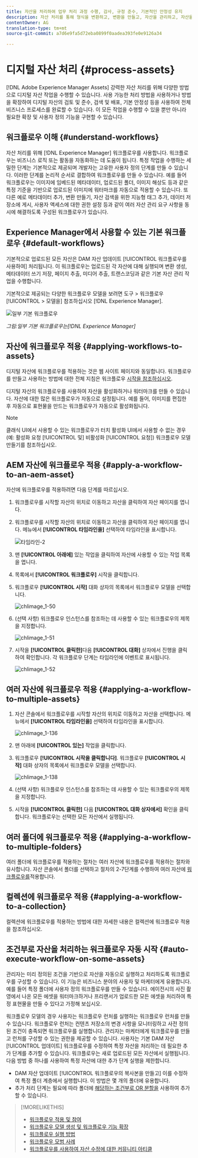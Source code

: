 ```yaml
---
title: 자산을 처리하여 업무 처리 과정 수행, 감사, 규정 준수, 기본적인 안정성 유지
description: 자산 처리를 통해 형식을 변환하고, 변환을 만들고, 자산을 관리하고, 자산을 확인하고, 워크플로우를 실행할 수 있습니다.
contentOwner: AG
translation-type: tm+mt
source-git-commit: a7d6e9fa5d72eba0899f0aadea393fe0e9126a34

---
```



# 디지털 자산 처리 {#process-assets}

[!DNL Adobe Experience Manager Assets] 강력한 자산 처리를 위해 다양한 방법으로 디지털 자산 작업을 수행할 수 있습니다. 사용 가능한 처리 방법을 사용하거나 방법을 확장하여 디지털 자산의 검토 및 준수, 검색 및 배포, 기본 안정성 등을 사용하여 전체 비즈니스 프로세스를 완료할 수 있습니다. 이 모든 작업을 수행할 수 있을 뿐만 아니라 필요한 확장 및 사용자 정의 기능을 구현할 수 있습니다.

## 워크플로우 이해 {#understand-workflows}

자산 처리를 위해 [!DNL Experience Manager] 워크플로우를 사용합니다. 워크플로우는 비즈니스 로직 또는 활동을 자동화하는 데 도움이 됩니다. 특정 작업을 수행하는 세밀한 단계는 기본적으로 제공되며 개발자는 고유한 사용자 정의 단계를 만들 수 있습니다. 이러한 단계를 논리적 순서로 결합하여 워크플로우를 만들 수 있습니다. 예를 들어 워크플로우는 이미지에 임베드된 메타데이터, 업로드된 폴더, 이미지 해상도 등과 같은 특정 기준을 기반으로 업로드된 이미지에 워터마크를 자동으로 적용할 수 있습니다. 또 다른 예로 메타데이터 추가, 변환 만들기, 자산 검색을 위한 지능형 태그 추가, 데이터 저장소에 게시, 사용자 액세스에 대한 권한 설정 등과 같이 여러 자산 관리 요구 사항을 동시에 해결하도록 구성된 워크플로우가 있습니다.

## Experience Manager에서 사용할 수 있는 기본 워크플로우 {#default-workflows}

기본적으로 업로드된 모든 자산은 DAM 자산 업데이트 [!UICONTROL 워크플로우를 사용하여] 처리됩니다. 이 워크플로우는 업로드된 각 자산에 대해 실행되며 변환 생성, 메타데이터 쓰기 저장, 페이지 추출, 미디어 추출, 트랜스코딩과 같은 기본 자산 관리 작업을 수행합니다.

기본적으로 제공되는 다양한 워크플로우 모델을 보려면 도구 > 워크플로우 [!UICONTROL > 모델을] 참조하십시오 [!DNL Experience Manager].

![일부 기본 워크플로우](assets/aem-default-workflows.png)

*그림:일부 기본 워크플로우는[!DNL Experience Manager]*

## 자산에 워크플로우 적용 {#applying-workflows-to-assets}

디지털 자산에 워크플로우를 적용하는 것은 웹 사이트 페이지와 동일합니다. 워크플로우를 만들고 사용하는 방법에 대한 전체 지침은 워크플로우 [시작을 참조하십시오](/help/sites-authoring/workflows-participating.md).

디지털 자산의 워크플로우를 사용하여 자산을 활성화하거나 워터마크를 만들 수 있습니다. 자산에 대한 많은 워크플로우가 자동으로 설정됩니다. 예를 들어, 이미지를 편집한 후 자동으로 표현물을 만드는 워크플로우가 자동으로 활성화됩니다.

>[!NOTE]
>
>클래식 UI에서 사용할 수 있는 워크플로우가 터치 활성화 UI에서 사용할 수 없는 경우(예: 활성화 요청 [!UICONTROL 및] 비활성화 [!UICONTROL 요청]) [](/help/sites-developing/workflows-models.md#make-workflow-models-available-in-touchui)워크플로우 모델만들기를 참조하십시오.

## AEM 자산에 워크플로우 적용 {#apply-a-workflow-to-an-aem-asset}

<!-- 
TBD: Add animated GIF for these steps instead of all these screenshots.
-->

자산에 워크플로우를 적용하려면 다음 단계를 따르십시오.

1. 워크플로우를 시작할 자산의 위치로 이동하고 자산을 클릭하여 자산 페이지를 엽니다.

1. 워크플로우를 시작할 자산의 위치로 이동하고 자산을 클릭하여 자산 페이지를 엽니다. 메뉴에서 **[!UICONTROL 타임라인을]** 선택하여 타임라인을 표시합니다.

   ![타임라인-2](assets/timeline-2.png)

1. 맨 **[!UICONTROL 아래에]** 있는 작업을 클릭하여 자산에 사용할 수 있는 작업 목록을 엽니다.

1. 목록에서 **[!UICONTROL 워크플로우]** 시작을 클릭합니다.

1. 워크플로우 **[!UICONTROL 시작]** 대화 상자의 목록에서 워크플로우 모델을 선택합니다.

   ![chlimage_1-50](assets/chlimage_1-50.png)

1. (선택 사항) 워크플로우 인스턴스를 참조하는 데 사용할 수 있는 워크플로우의 제목을 지정합니다.

   ![chlimage_1-51](assets/chlimage_1-51.png)

1. 시작을 **[!UICONTROL 클릭한]**&#x200B;다음 **[!UICONTROL 대화]** 상자에서 진행을 클릭하여 확인합니다. 각 워크플로우 단계는 타임라인에 이벤트로 표시됩니다.

   ![chlimage_1-52](assets/chlimage_1-52.png)

## 여러 자산에 워크플로우 적용 {#applying-a-workflow-to-multiple-assets}

1. 자산 콘솔에서 워크플로우를 시작할 자산의 위치로 이동하고 자산을 선택합니다. 메뉴에서 **[!UICONTROL 타임라인을]** 선택하여 타임라인을 표시합니다.

   ![chlimage_1-136](assets/chlimage_1-136.png)

1. 맨 아래에 **[!UICONTROL 있는]** 작업을 클릭합니다.

1. 워크플로우 **[!UICONTROL 시작을 클릭합니다]**. 워크플로우 **[!UICONTROL 시작]** 대화 상자의 목록에서 워크플로우 모델을 선택합니다.

   ![chlimage_1-138](assets/chlimage_1-138.png)

1. (선택 사항) 워크플로우 인스턴스를 참조하는 데 사용할 수 있는 워크플로우의 제목을 지정합니다.

1. 시작을 **[!UICONTROL 클릭한]** 다음 **[!UICONTROL 대화 상자에서]** 확인을 클릭합니다. 워크플로우는 선택한 모든 자산에서 실행됩니다.

## 여러 폴더에 워크플로우 적용 {#applying-a-workflow-to-multiple-folders}

여러 폴더에 워크플로우를 적용하는 절차는 여러 자산에 워크플로우를 적용하는 절차와 유사합니다. 자산 콘솔에서 폴더를 선택하고 절차의 2-7단계를 수행하여 여러 자산에 [워크플로우를](assets-workflow.md#applying-a-workflow-to-multiple-assets)적용합니다.

## 컬렉션에 워크플로우 적용 {#applying-a-workflow-to-a-collection}

컬렉션에 워크플로우를 적용하는 방법에 대한 자세한 내용은 컬렉션에 [](managing-collections-touch-ui.md#running-a-workflow-on-a-collection)워크플로우 적용을 참조하십시오.

## 조건부로 자산을 처리하는 워크플로우 자동 시작 {#auto-execute-workflow-on-some-assets}

관리자는 미리 정의된 조건을 기반으로 자산을 자동으로 실행하고 처리하도록 워크플로우를 구성할 수 있습니다. 이 기능은 비즈니스 분야의 사용자 및 마케터에게 유용합니다. 예를 들어 특정 폴더에 사용자 정의 워크플로우를 만들 수 있습니다. 에이전시의 사진 촬영에서 나온 모든 에셋을 워터마크하거나 프리랜서가 업로드한 모든 에셋을 처리하여 특정 표현물을 만들 수 있다고 가정해 보십시오.

워크플로우 모델의 경우 사용자는 워크플로우 런처를 실행하는 워크플로우 런처를 만들 수 있습니다. 워크플로우 런처는 컨텐츠 저장소의 변경 사항을 모니터링하고 사전 정의된 조건이 충족되면 워크플로우를 실행합니다. 관리자는 마케터에게 워크플로우를 만들고 런처를 구성할 수 있는 권한을 제공할 수 있습니다. 사용자는 기본 DAM 자산 [!UICONTROL 업데이트] 워크플로우를 수정하여 특정 자산을 처리하는 데 필요한 추가 단계를 추가할 수 있습니다. 워크플로우는 새로 업로드된 모든 자산에서 실행됩니다. 다음 방법 중 하나를 사용하여 특정 자산에 대한 추가 단계 실행을 제한합니다.

* DAM 자산 업데이트 [!UICONTROL 워크플로우의 복사본을 만들고] 이를 수정하여 특정 폴더 계층에서 실행합니다. 이 방법은 몇 개의 폴더에 유용합니다.
* 추가 처리 단계는 필요에 따라 폴더에 [해당하는 조건부로 OR 분할을](/help/sites-developing/workflows-step-ref.md#or-split) 사용하여 추가할 수 있습니다.

>[!MORELIKETHIS]
>
>* [워크플로우 적용 및 참여](/help/sites-authoring/workflows.md)
>* [워크플로우 모델 생성 및 워크플로우 기능 확장](/help/sites-developing/workflows.md)
>* [워크플로우 실행 방법](/help/sites-administering/workflows-starting.md)
>* [워크플로우 모범 사례](/help/sites-developing/workflows-best-practices.md)
>* [워크플로우를 사용하여 자산 수정에 대한 커뮤니티 아티클](https://helpx.adobe.com/experience-manager/using/modify_asset_workflow.html)

